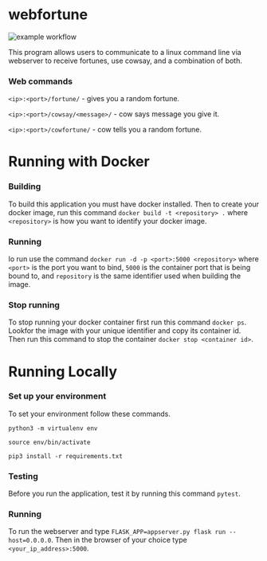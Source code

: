 # webfortune

![example workflow](https://github.com/Joverkamp/webfortune/actions/workflows/python-app.yml/badge.svg)

This program allows users to communicate to a linux command line via webserver to receive fortunes, use cowsay, and a combination of both.

### Web commands

`<ip>:<port>/fortune/` - gives you a random fortune.

`<ip>:<port>/cowsay/<message>/` - cow says message you give it.

`<ip>:<port>/cowfortune/` - cow tells you a random fortune.


# Running with Docker

### Building

To build this application you must have docker installed. Then to create your docker image, run this command `docker build -t <repository> .` where `<repository>` is how you want to identify your docker image.

### Running

Io run use the command `docker run -d -p <port>:5000 <repository>` where `<port>` is the port you want to bind, `5000` is the container port that is being bound to, and `repository` is the same identifier used when building the image.

### Stop running

To stop running your docker container first run this command `docker ps`. Lookfor the image with your unique identifier and copy its container id. Then run this command to stop the container `docker stop <container id>`.

# Running Locally

### Set up your environment

To set your environment follow these commands.

  `python3 -m virtualenv env`

  `source env/bin/activate`

  `pip3 install -r requirements.txt`

### Testing

Before you run the application, test it by running this command `pytest`.

### Running

To run the webserver and type `FLASK_APP=appserver.py flask run --host=0.0.0.0`. Then in the browser of your choice type `<your_ip_address>:5000`.


